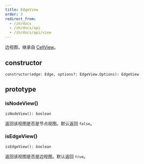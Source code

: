```yaml
---
title: EdgeView
order: 3
redirect_from:
  - /zh/docs
  - /zh/docs/api
  - /zh/docs/api/view
---
```


边视图，继承自 [CellView](./cellview)。

## constructor

```sign
constructor(edge: Edge, options?: EdgeView.Options): EdgeView
```

## prototype

### isNodeView()

```sign
isNodeView(): boolean
```

返回该视图是否是节点视图。默认返回 `false`。

### isEdgeView()

```sign
isEdgeView(): boolean
```

返回该视图是否是边视图。默认返回 `true`。
